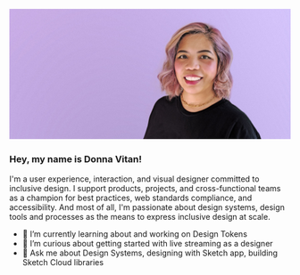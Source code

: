 ![Headshot of Donna Vitan smiling, wearing a plain black t-shirt with a solid lavendar background](https://raw.githubusercontent.com/donnavitan/donnavitan/master/donna-vitan-20200712-github-banner.jpg)

### Hey, my name is Donna Vitan!

I'm a user experience, interaction, and visual designer committed to inclusive design. I support products, projects, and cross-functional teams as a champion for best practices, web standards compliance, and accessibility. And most of all, I'm passionate about design systems, design tools and processes as the means to express inclusive design at scale.

- 🌱 I’m currently learning about and working on Design Tokens
- 🤔 I’m curious about getting started with live streaming as a designer
- 💬 Ask me about Design Systems, designing with Sketch app, building Sketch Cloud libraries
<!--
**donnavitan/donnavitan** is a ✨ _special_ ✨ repository because its `README.md` (this file) appears on your GitHub profile.

Here are some ideas to get you started:

- 🔭 I’m currently working on ...
- 🌱 I’m currently learning ...
- 👯 I’m looking to collaborate on ...
- 🤔 I’m looking for help with ...
- 💬 Ask me about ...
- 📫 How to reach me: ...
- 😄 Pronouns: ...
- ⚡ Fun fact: ...
  -->

